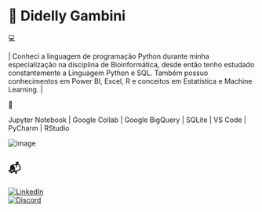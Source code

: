 # 💫 Didelly Gambini

💻

| Conheci a linguagem de programação Python durante minha especialização na disciplina de Bioinformática, desde então tenho estudado constantemente a Linguagem Python e SQL. Também possuo conhecimentos em Power BI, Excel, R e conceitos em Estatística e Machine Learning. |


🔧

Jupyter Notebook |
Google Collab |
Google BigQuery |
SQLite | VS Code | PyCharm | RStudio

![image](https://github.com/didellygamb/didellygamb/assets/109447846/fd59bc0b-3025-44d0-bbed-541026a3c03d)

## 📬  
[![LinkedIn](https://img.shields.io/badge/LinkedIn-000?style=for-the-badge&logo=linkedin&logoColor=0E76A8)](https://www.linkedin.com/in/didelly-gambini/)  
[![Discord](https://img.shields.io/badge/Discord-000?style=for-the-badge&logo=discord)](https://discord.com/channels/@me)

